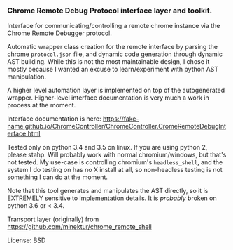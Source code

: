### Chrome Remote Debug Protocol interface layer and toolkit.

Interface for communicating/controlling a remote chrome instance via the Chrome 
Remote Debugger protocol.

Automatic wrapper class creation for the remote interface by parsing
the chrome `protocol.json` file, and dynamic code generation through dynamic 
AST building. While this is not the most maintainable design, I chose it mostly
because I wanted an excuse to learn/experiment with python AST manipulation.

A higher level automation layer is implemented on top of the autogenerated 
wrapper. Higher-level interface documentation is very much a work in process
at the moment.

Interface documentation is here: https://fake-name.github.io/ChromeController/ChromeController.CromeRemoteDebugInterface.html

Tested only on python 3.4 and 3.5 on linux. If you are using python 2, please stahp. 
Will probably work with normal chromium/windows, but that's not tested. My 
use-case is controlling chromium's `headless_shell`, and the system I do testing 
on has no X install at all, so non-headless testing is not something I can do
at the moment.

Note that this tool generates and manipulates the AST directly, so it is 
EXTREMELY sensitive to implementation details. It is *probably* broken on 
python 3.6 or < 3.4.

Transport layer (originally) from https://github.com/minektur/chrome_remote_shell

License:
BSD


